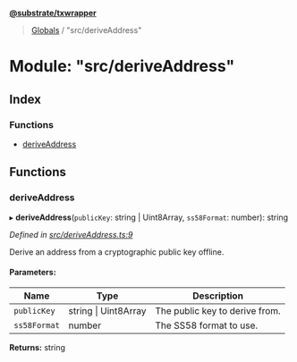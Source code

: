 **[@substrate/txwrapper](../README.md)**

> [Globals](../globals.md) / "src/deriveAddress"

# Module: "src/deriveAddress"

## Index

### Functions

* [deriveAddress](_src_deriveaddress_.md#deriveaddress)

## Functions

### deriveAddress

▸ **deriveAddress**(`publicKey`: string \| Uint8Array, `ss58Format`: number): string

*Defined in [src/deriveAddress.ts:9](https://github.com/paritytech/txwrapper/blob/a0533b3/src/deriveAddress.ts#L9)*

Derive an address from a cryptographic public key offline.

#### Parameters:

Name | Type | Description |
------ | ------ | ------ |
`publicKey` | string \| Uint8Array | The public key to derive from. |
`ss58Format` | number | The SS58 format to use.  |

**Returns:** string
